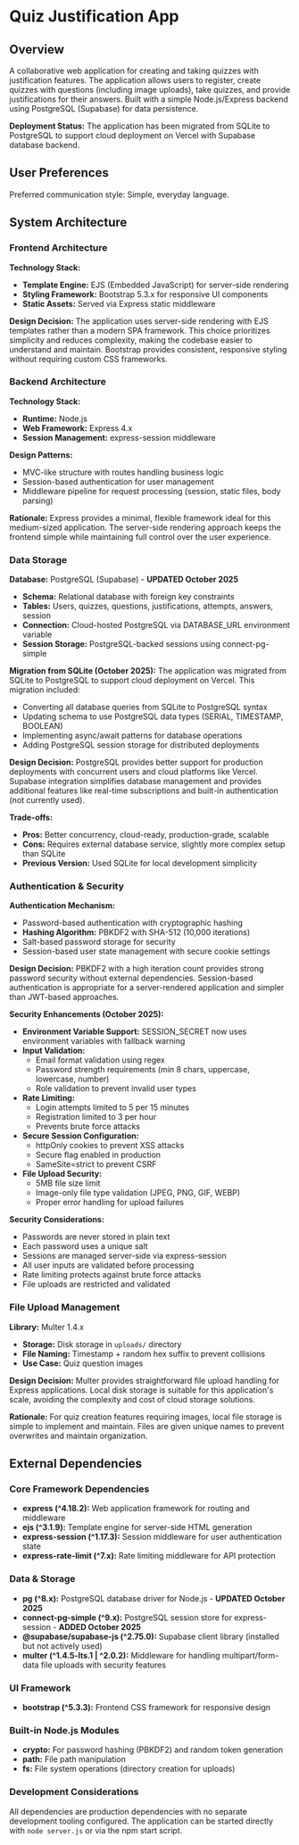 # Quiz Justification App

## Overview

A collaborative web application for creating and taking quizzes with justification features. The application allows users to register, create quizzes with questions (including image uploads), take quizzes, and provide justifications for their answers. Built with a simple Node.js/Express backend using PostgreSQL (Supabase) for data persistence.

**Deployment Status:** The application has been migrated from SQLite to PostgreSQL to support cloud deployment on Vercel with Supabase database backend.

## User Preferences

Preferred communication style: Simple, everyday language.

## System Architecture

### Frontend Architecture

**Technology Stack:**
- **Template Engine:** EJS (Embedded JavaScript) for server-side rendering
- **Styling Framework:** Bootstrap 5.3.x for responsive UI components
- **Static Assets:** Served via Express static middleware

**Design Decision:**
The application uses server-side rendering with EJS templates rather than a modern SPA framework. This choice prioritizes simplicity and reduces complexity, making the codebase easier to understand and maintain. Bootstrap provides consistent, responsive styling without requiring custom CSS frameworks.

### Backend Architecture

**Technology Stack:**
- **Runtime:** Node.js
- **Web Framework:** Express 4.x
- **Session Management:** express-session middleware

**Design Patterns:**
- MVC-like structure with routes handling business logic
- Session-based authentication for user management
- Middleware pipeline for request processing (session, static files, body parsing)

**Rationale:**
Express provides a minimal, flexible framework ideal for this medium-sized application. The server-side rendering approach keeps the frontend simple while maintaining full control over the user experience.

### Data Storage

**Database:** PostgreSQL (Supabase) - **UPDATED October 2025**
- **Schema:** Relational database with foreign key constraints
- **Tables:** Users, quizzes, questions, justifications, attempts, answers, session
- **Connection:** Cloud-hosted PostgreSQL via DATABASE_URL environment variable
- **Session Storage:** PostgreSQL-backed sessions using connect-pg-simple

**Migration from SQLite (October 2025):**
The application was migrated from SQLite to PostgreSQL to support cloud deployment on Vercel. This migration included:
- Converting all database queries from SQLite to PostgreSQL syntax
- Updating schema to use PostgreSQL data types (SERIAL, TIMESTAMP, BOOLEAN)
- Implementing async/await patterns for database operations
- Adding PostgreSQL session storage for distributed deployments

**Design Decision:**
PostgreSQL provides better support for production deployments with concurrent users and cloud platforms like Vercel. Supabase integration simplifies database management and provides additional features like real-time subscriptions and built-in authentication (not currently used).

**Trade-offs:**
- **Pros:** Better concurrency, cloud-ready, production-grade, scalable
- **Cons:** Requires external database service, slightly more complex setup than SQLite
- **Previous Version:** Used SQLite for local development simplicity

### Authentication & Security

**Authentication Mechanism:**
- Password-based authentication with cryptographic hashing
- **Hashing Algorithm:** PBKDF2 with SHA-512 (10,000 iterations)
- Salt-based password storage for security
- Session-based user state management with secure cookie settings

**Design Decision:**
PBKDF2 with a high iteration count provides strong password security without external dependencies. Session-based authentication is appropriate for a server-rendered application and simpler than JWT-based approaches.

**Security Enhancements (October 2025):**
- **Environment Variable Support:** SESSION_SECRET now uses environment variables with fallback warning
- **Input Validation:** 
  - Email format validation using regex
  - Password strength requirements (min 8 chars, uppercase, lowercase, number)
  - Role validation to prevent invalid user types
- **Rate Limiting:** 
  - Login attempts limited to 5 per 15 minutes
  - Registration limited to 3 per hour
  - Prevents brute force attacks
- **Secure Session Configuration:**
  - httpOnly cookies to prevent XSS attacks
  - Secure flag enabled in production
  - SameSite=strict to prevent CSRF
- **File Upload Security:**
  - 5MB file size limit
  - Image-only file type validation (JPEG, PNG, GIF, WEBP)
  - Proper error handling for upload failures

**Security Considerations:**
- Passwords are never stored in plain text
- Each password uses a unique salt
- Sessions are managed server-side via express-session
- All user inputs are validated before processing
- Rate limiting protects against brute force attacks
- File uploads are restricted and validated

### File Upload Management

**Library:** Multer 1.4.x
- **Storage:** Disk storage in `uploads/` directory
- **File Naming:** Timestamp + random hex suffix to prevent collisions
- **Use Case:** Quiz question images

**Design Decision:**
Multer provides straightforward file upload handling for Express applications. Local disk storage is suitable for this application's scale, avoiding the complexity and cost of cloud storage solutions.

**Rationale:**
For quiz creation features requiring images, local file storage is simple to implement and maintain. Files are given unique names to prevent overwrites and maintain organization.

## External Dependencies

### Core Framework Dependencies
- **express (^4.18.2):** Web application framework for routing and middleware
- **ejs (^3.1.9):** Template engine for server-side HTML generation
- **express-session (^1.17.3):** Session middleware for user authentication state
- **express-rate-limit (^7.x):** Rate limiting middleware for API protection

### Data & Storage
- **pg (^8.x):** PostgreSQL database driver for Node.js - **UPDATED October 2025**
- **connect-pg-simple (^9.x):** PostgreSQL session store for express-session - **ADDED October 2025**
- **@supabase/supabase-js (^2.75.0):** Supabase client library (installed but not actively used)
- **multer (^1.4.5-lts.1 | ^2.0.2):** Middleware for handling multipart/form-data file uploads with security features

### UI Framework
- **bootstrap (^5.3.3):** Frontend CSS framework for responsive design

### Built-in Node.js Modules
- **crypto:** For password hashing (PBKDF2) and random token generation
- **path:** File path manipulation
- **fs:** File system operations (directory creation for uploads)

### Development Considerations
All dependencies are production dependencies with no separate development tooling configured. The application can be started directly with `node server.js` or via the npm start script.